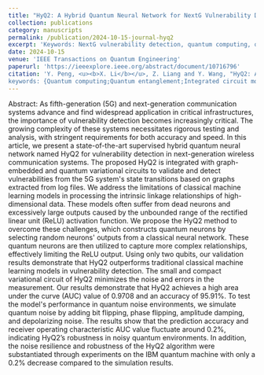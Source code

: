 ```yaml
---
title: "HyQ2: A Hybrid Quantum Neural Network for NextG Vulnerability Detection"
collection: publications
category: manuscripts
permalink: /publication/2024-10-15-journal-hyq2
excerpt: 'Keywords: NextG vulnerability detection, quantum computing, quantum neural networks (QNNs)'
date: 2024-10-15
venue: 'IEEE Transactions on Quantum Engineering'
paperurl: 'https://ieeexplore.ieee.org/abstract/document/10716796'
citation: 'Y. Peng, <u><b>X. Li</b></u>, Z. Liang and Y. Wang, "HyQ2: A Hybrid Quantum Neural Network for NextG Vulnerability Detection," in IEEE Transactions on Quantum Engineering, vol. 5, pp. 1-19, 2024, Art no. 3103819, doi: 10.1109/TQE.2024.3481280.
keywords: {Quantum computing;Quantum entanglement;Integrated circuit modeling;Data models;Computational modeling;Biological neural networks;5G mobile communication;Qubit;Neural networks;Neural networks;NextG vulnerability detection;quantum computing;quantum neural networks (QNNs)},'
---
```


Abstract: As fifth-generation (5G) and next-generation communication systems advance and find widespread application in critical infrastructures, the importance of vulnerability detection becomes increasingly critical. The growing complexity of these systems necessitates rigorous testing and analysis, with stringent requirements for both accuracy and speed. In this article, we present a state-of-the-art supervised hybrid quantum neural network named HyQ2 for vulnerability detection in next-generation wireless communication systems. The proposed HyQ2 is integrated with graph-embedded and quantum variational circuits to validate and detect vulnerabilities from the 5G system's state transitions based on graphs extracted from log files. We address the limitations of classical machine learning models in processing the intrinsic linkage relationships of high-dimensional data. These models often suffer from dead neurons and excessively large outputs caused by the unbounded range of the rectified linear unit (ReLU) activation function. We propose the HyQ2 method to overcome these challenges, which constructs quantum neurons by selecting random neurons' outputs from a classical neural network. These quantum neurons are then utilized to capture more complex relationships, effectively limiting the ReLU output. Using only two qubits, our validation results demonstrate that HyQ2 outperforms traditional classical machine learning models in vulnerability detection. The small and compact variational circuit of HyQ2 minimizes the noise and errors in the measurement. Our results demonstrate that HyQ2 achieves a high area under the curve (AUC) value of 0.9708 and an accuracy of 95.91%. To test the model's performance in quantum noise environments, we simulate quantum noise by adding bit flipping, phase flipping, amplitude damping, and depolarizing noise. The results show that the prediction accuracy and receiver operating characteristic AUC value fluctuate around 0.2%, indicating HyQ2’s robustness in noisy quantum environments. In addition, the noise resilience and robustness of the HyQ2 algorithm were substantiated through experiments on the IBM quantum machine with only a 0.2% decrease compared to the simulation results.
